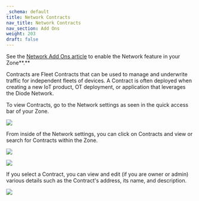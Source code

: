```yaml
---
_schema: default
title: Network Contracts
nav_title: Network Contracts
nav_section: Add Ons
weight: 203
draft: false
---
```

See the [Network Add Ons article](https://app.docs.diode.io/docs/ad-on/network-add-on/) to enable the Network feature in your Zone**.**

Contracts are Fleet Contracts that can be used to manage and underwrite traffic for independent fleets of devices. A Contract is often deployed when creating a new IoT product, OT deployment, or application that leverages the Diode Network.

To view Contracts, go to the Network settings as seen in the quick access bar of your Zone.

![](/uploads/screenshot-2024-11-07-at-8-47-52-pm-1.png)

From inside of the Network settings, you can click on Contracts and view or search for Contracts within the Zone.

![](/uploads/screenshot-2024-11-07-at-9-05-05-pm-1.png)

![](/uploads/screenshot-2024-11-07-at-10-07-53-pm.png)

If you select a Contract, you can view and edit (if you are owner or admin) various details such as the Contract's address, its name, and description.

![](/uploads/screenshot-2024-11-07-at-10-09-20-pm.png)

&nbsp;